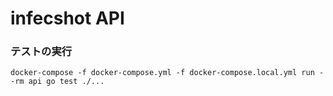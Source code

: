 # infecshot API

### テストの実行
`docker-compose -f docker-compose.yml -f docker-compose.local.yml run --rm api go test ./...`
